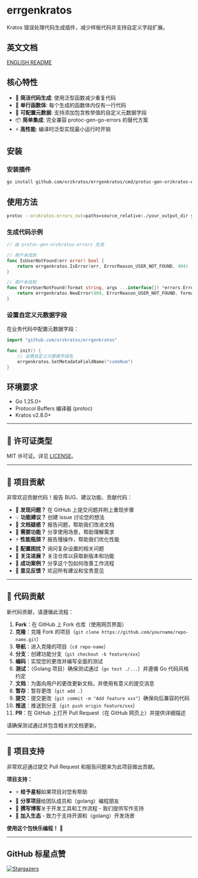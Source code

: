# errgenkratos

Kratos 错误处理代码生成插件，减少样板代码并支持自定义字段扩展。

## 英文文档

[ENGLISH README](README.md)

## 核心特性

- 🚀 **简洁代码生成**: 使用泛型函数减少重复代码
- 🎯 **单行函数体**: 每个生成的函数体内仅有一行代码
- 🔧 **可配置元数据**: 支持添加包含枚举值的自定义元数据字段
- 📦 **简单集成**: 完全兼容 protoc-gen-go-errors 的替代方案
- ⚡ **高性能**: 编译时泛型实现最小运行时开销

## 安装

### 安装插件
```bash
go install github.com/orzkratos/errgenkratos/cmd/protoc-gen-orzkratos-errors@latest
```

## 使用方法

```bash
protoc --orzkratos-errors_out=paths=source_relative:./your_output_dir your_proto_files.proto
```

### 生成代码示例

```go
// 由 protoc-gen-orzkratos-errors 生成

// 用户未找到
func IsUserNotFound(err error) bool {
    return errgenkratos.IsError(err, ErrorReason_USER_NOT_FOUND, 404)
}

// 用户未找到  
func ErrorUserNotFound(format string, args ...interface{}) *errors.Error {
    return errgenkratos.NewError(404, ErrorReason_USER_NOT_FOUND, format, args...)
}
```

### 设置自定义元数据字段

在业务代码中配置元数据字段：

```go
import "github.com/orzkratos/errgenkratos"

func init() {
    // 设置自定义元数据字段名
    errgenkratos.SetMetadataFieldName("codeNum")
}
```

## 环境要求

- Go 1.25.0+
- Protocol Buffers 编译器 (protoc)
- Kratos v2.8.0+

---

<!-- TEMPLATE (ZH) BEGIN: STANDARD PROJECT FOOTER -->

## 📄 许可证类型

MIT 许可证。详见 [LICENSE](LICENSE)。

---

## 🤝 项目贡献

非常欢迎贡献代码！报告 BUG、建议功能、贡献代码：

- 🐛 **发现问题？** 在 GitHub 上提交问题并附上重现步骤
- 💡 **功能建议？** 创建 issue 讨论您的想法
- 📖 **文档疑惑？** 报告问题，帮助我们改进文档
- 🚀 **需要功能？** 分享使用场景，帮助理解需求
- ⚡ **性能瓶颈？** 报告慢操作，帮助我们优化性能
- 🔧 **配置困扰？** 询问复杂设置的相关问题
- 📢 **关注进展？** 关注仓库以获取新版本和功能
- 🌟 **成功案例？** 分享这个包如何改善工作流程
- 💬 **意见反馈？** 欢迎所有建议和宝贵意见

---

## 🔧 代码贡献

新代码贡献，请遵循此流程：

1. **Fork**：在 GitHub 上 Fork 仓库（使用网页界面）
2. **克隆**：克隆 Fork 的项目（`git clone https://github.com/yourname/repo-name.git`）
3. **导航**：进入克隆的项目（`cd repo-name`）
4. **分支**：创建功能分支（`git checkout -b feature/xxx`）
5. **编码**：实现您的更改并编写全面的测试
6. **测试**：（Golang 项目）确保测试通过（`go test ./...`）并遵循 Go 代码风格约定
7. **文档**：为面向用户的更改更新文档，并使用有意义的提交消息
8. **暂存**：暂存更改（`git add .`）
9. **提交**：提交更改（`git commit -m "Add feature xxx"`）确保向后兼容的代码
10. **推送**：推送到分支（`git push origin feature/xxx`）
11. **PR**：在 GitHub 上打开 Pull Request（在 GitHub 网页上）并提供详细描述

请确保测试通过并包含相关的文档更新。

---

## 🌟 项目支持

非常欢迎通过提交 Pull Request 和报告问题来为此项目做出贡献。

**项目支持：**

- ⭐ **给予星标**如果项目对您有帮助
- 🤝 **分享项目**给团队成员和（golang）编程朋友
- 📝 **撰写博客**关于开发工具和工作流程 - 我们提供写作支持
- 🌟 **加入生态** - 致力于支持开源和（golang）开发场景

**使用这个包快乐编程！** 🎉

<!-- TEMPLATE (ZH) END: STANDARD PROJECT FOOTER -->

---

## GitHub 标星点赞

[![Stargazers](https://starchart.cc/orzkratos/errgenkratos.svg?variant=adaptive)](https://starchart.cc/orzkratos/errgenkratos)